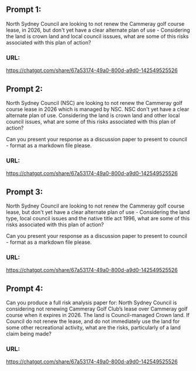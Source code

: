 ## Prompt 1:

North Sydney Council are looking to not renew the Cammeray golf course lease, in 2026, but don't yet have a clear alternate plan of use - Considering the land is crown land and local council isssues, what are some of this risks associated with this plan of action?

### URL:
https://chatgpt.com/share/67a53174-49a0-800d-a9d0-142549525526

## Prompt 2:

North Sydney Council (NSC) are looking to not renew the Cammeray golf course lease in 2026 which is managed by NSC. NSC don't yet have a clear alternate plan of use. Considering the land is crown land and other local council issues, what are some of this risks associated with this plan of action?

Can you present your response as a discussion paper to present to council - format as a markdown file please.

### URL:
https://chatgpt.com/share/67a53174-49a0-800d-a9d0-142549525526


## Prompt 3:

North Sydney Council are looking to not renew the Cammeray golf course lease, but don't yet have a clear alternate plan of use - Considering the land type, local council issues and the native title act 1996, what are some of this risks associated with this plan of action?

Can you present your response as a discussion paper to present to council - format as a markdown file please.

### URL:
https://chatgpt.com/share/67a53174-49a0-800d-a9d0-142549525526

## Prompt 4:

Can you produce a full risk analysis paper for: North Sydney Council is considering not renewing Cammeray Golf Club’s lease over Cammeray golf course when it expires in 2026. The land is Council-managed Crown land. If Council do not renew the lease, and do not immediately use the land for some other recreational activity, what are the risks, particularly of a land claim being made?

### URL:
https://chatgpt.com/share/67a53174-49a0-800d-a9d0-142549525526









